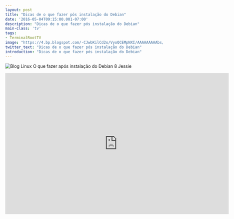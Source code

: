 ```yaml
---
layout: post
title: "Dicas de o que fazer pós instalação do Debian"
date: '2016-05-04T09:15:00.001-07:00'
description: "Dicas de o que fazer pós instalação do Debian"
main-class: 'tv'
tags:
- TerminalRootTV
image: "https://4.bp.blogspot.com/-CJwbKilCd2o/VyoQCEMpNXI/AAAAAAAAAbs/91UVESPFG7ECE9QgJ5G6_JGO8e4BHkEgwCLcB/s72-c/o-que-fazer-apos-instalacao-do-debian-8-jessie.jpg"
twitter_text: "Dicas de o que fazer pós instalação do Debian"
introduction: "Dicas de o que fazer pós instalação do Debian"
---
```

![Blog Linux](https://4.bp.blogspot.com/-CJwbKilCd2o/VyoQCEMpNXI/AAAAAAAAAbs/91UVESPFG7ECE9QgJ5G6_JGO8e4BHkEgwCLcB/s640/o-que-fazer-apos-instalacao-do-debian-8-jessie.jpg "Blog Linux")
O que fazer após instalação do Debian 8 Jessie 
<iframe width="715" height="450" src="https://www.youtube.com/embed/mifEI1pBx4s" frameborder="0" allowfullscreen><iframe> 
Foram instalados os aplicativos:
✔ Flash Player
✔ Editor de Vídeo
✔ Java
✔ Compactadores e Descompactadores
✔ Abrir Terminal pelo Caja
✔ Player de Áudio
✔ Player de Vídeo
✔ Tradução do Libre Office
✔ Firefox e Tradução
Foi feita personalização do MATE:
✔ Alteração do Tema
✔ Papel de Parede
✔ Painel Principal
✔ Proteção de Tela
✔ Configuração de Aplicativos Preferenciais
✔ Configuração de Marcadores
Entre outros ajustes...
